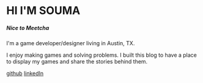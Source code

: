 # HI I'M SOUMA

##### *Nice to Meetcha*

I'm a game developer/designer living in Austin, TX.

I enjoy making games and solving problems. I built this blog to have a place to display my games and share the stories behind them.

[github](https://github.com/soumam)
[linkedIn](https://www.linkedin.com/in/souma-mondal-a8aab749/)
